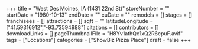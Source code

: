 +++
title = "West Des Moines, IA (1431 22nd St)"
storeNumber = ""
startDate = "1980-10-13"
endDate = ""
cuDate = ""
remodels = []
stages = []
franchisees = []
attractions = []
sqft = ""
latitudeLongitude = ["41.59316912","-93.73594988"]
citations = []
contributors = []
downloadLinks = []
pageThumbnailFile = "H8Yv1athQc1xQ2R6cpuF.avif"
tags = ["Locations"]
categories = ["ShowBiz Pizza Place"]
draft = false
+++
